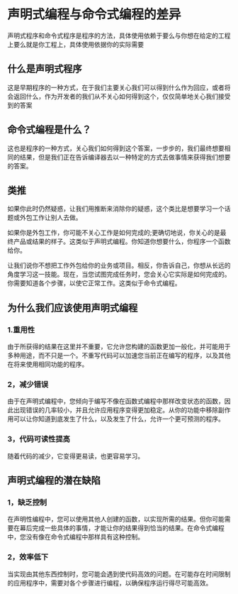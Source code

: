 # 声明式编程与命令式编程的差异
声明式程序和命令式程序是程序的方法，具体使用依赖于要么与你想在给定的工程上要么就是你工程上，具体使用依据你的实际需要
## 什么是声明式程序
这是早期程序的一种方式，在于我们主要关心我们可以得到什么作为回应，或者将会返回什么，作为开发者的我们从不关心如何得到这个，仅仅简单地关心我们接受到的答案
## 命令式编程是什么？
这也是程序的一种方式，关心我们如何得到这个答案，一步步的，我们最终想要相同的结果，但是我们正在告诉编译器去以一种特定的方式去做事情来获得我们想要的答案。
## 类推
如果你此时仍然疑惑，让我们用推断来消除你的疑惑，这个类比是想要学习一个话题或外包工作让别人去做。

如果你是外包工作，你可能不关心工作是如何完成的;更确切地说，你关心的是最终产品或结果的样子。这类似于声明式编程。你知道你想要什么，你程序一个函数给你。

让我们说你不想把工作外包给你的业务或项目。相反，你告诉自己，你想从长远的角度学习这一技能。现在，当您试图完成任务时，您会关心它实际是如何完成的。你需要知道各个步骤，以使它正常工作。这类似于命令式编程。
## 为什么我们应该使用声明式编程
### 1.重用性
由于所获得的结果在这里并不重要，它允许您构建的函数更加一般化，并可能用于多种用途，而不只是一个。不重写代码可以加速您当前正在编写的程序，以及其他在将来使用相同功能的程序。
### 2，减少错误
由于在声明式编程中，您倾向于编写不像在函数式编程中那样改变状态的函数，因此出现错误的几率较小，并且允许应用程序变得更加稳定。从你的功能中移除副作用可以让你知道到底发生了什么，以及发生了什么，允许一个更可预测的程序。
### 3，代码可读性提高
随着代码的减少，它变得更易读，也更容易学习。
## 声明式编程的潜在缺陷

### 1，缺乏控制

在声明性编程中，您可以使用其他人创建的函数，以实现所需的结果。但你可能需要在幕后完成一些具体的事情，才能让你的结果得到恰当的结果。在命令式编程中，您没有像在命令式编程中那样具有这种控制。

### 2，效率低下

当实现由其他东西控制时，您可能会遇到使代码高效的问题。在可能存在时间限制的应用程序中，需要对各个步骤进行编程，以确保程序运行得尽可能高效。




